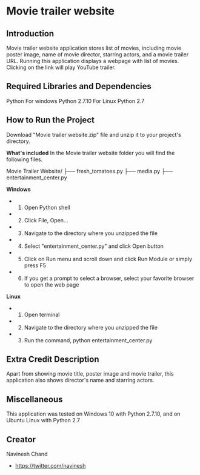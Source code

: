 ﻿Movie trailer website
======================

Introduction
-------------
Movie trailer website application stores list of movies, including movie poster image, name of movie director, starring actors, and a movie trailer URL. Running this application displays a webpage with list of movies. Clicking on the link will play YouTube trailer.

Required Libraries and Dependencies
------------------------------------
Python
For windows Python 2.7.10
For Linux Python 2.7

How to Run the Project
-----------------------
Download "Movie trailer website.zip" file and unzip it to your project's directory.

**What's included**
In the Movie trailer website folder you will find the following files.

Movie Trailer Website/
├── fresh_tomatoes.py
├── media.py
├── entertainment_center.py

**Windows**
- 1. Open Python shell
- 2. Click File, Open...
- 3. Navigate to the directory where you unzipped the file
- 4. Select "entertainment_center.py" and click Open button
- 5. Click on Run menu and scroll down and click Run Module or simply press F5
- 6. If you get a prompt to select a browser, select your favorite browser to open the web page

**Linux**
- 1. Open terminal
- 2. Navigate to the directory where you unzipped the file
- 3. Run the command, python entertainment_center.py

Extra Credit Description
-------------------------
Apart from showing movie title, poster image and movie trailer, this application also shows director's name and starring actors.

Miscellaneous
--------------
This application was tested on Windows 10 with Python 2.7.10, and on Ubuntu Linux with Python 2.7

Creator
--------
Navinesh Chand
- https://twitter.com/navinesh
